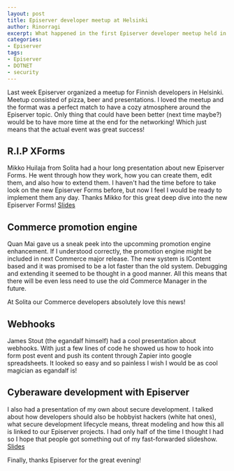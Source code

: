 ```yaml
---
layout: post
title: Episerver developer meetup at Helsinki
author: Rinorragi
excerpt: What happened in the first Episerver developer meetup held in Helsinki
categories: 
- Episerver
tags: 
- Episerver 
- DOTNET 
- security
---
```

Last week Episerver organized a meetup for Finnish developers in Helsinki. Meetup consisted of pizza, beer and presentations. I loved the meetup and the format was a perfect match to have a cozy atmosphere around the Episerver topic. Only thing that could have been better (next time maybe?) would be to have more time at the end for the networking! Which just means that the actual event was great success! 

## R.I.P XForms 

Mikko Huilaja from Solita had a hour long presentation about new Episerver Forms. He went through how they work, how you can create them, edit them, and also how to extend them. I haven't had the time before to take look on the new Episerver Forms before, but now I feel I would be ready to implement them any day. Thanks Mikko for this great deep dive into the new Episerver Forms!
[Slides](http://www.slideshare.net/huilaaja/Episerver-forms-fi)

## Commerce promotion engine 

Quan Mai gave us a sneak peek into the upcomming promotion engine enhancement. If I understood correctly, the promotion engine might be included in next Commerce major release. The new system is IContent based and it was promised to be a lot faster than the old system. Debugging and extending it seemed to be thought in a good manner. All this means that there will be even less need to use the old Commerce Manager in the future. 

At Solita our Commerce developers absolutely love this news!

## Webhooks

James Stout (the egandalf himself) had a cool presentation about webhooks. With just a few lines of code he showed us how to hook into form post event and push its content through Zapier into google spreadsheets. It looked so easy and so painless I wish I would be as cool magician as egandalf is!

## Cyberaware development with Episerver 

I also had a presentation of my own about secure development. I talked about how developers should also be hobbyist hackers (white hat ones), what secure development lifecycle means, threat modeling and how this all is linked to our Episerver projects. I had only half of the time I thought I had so I hope that people got something out of my fast-forwarded slideshow. 
[Slides](http://www.slideshare.net/JoonaImmonen/secure-development-in-net-with-Episerver-solita)

Finally, thanks Episerver for the great evening! 